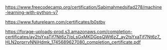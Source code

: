 https://www.freecodecamp.org/certification/Sabimahmedsifad278/machine-learning-with-python-v7



https://www.futurelearn.com/certificates/b0stbv



https://forage-uploads-prod.s3.amazonaws.com/completion-certificates/ay2tsYxaTif7Nt6z7/pLsGxMKDGpsQWt6zZ_ay2tsYxaTif7Nt6z7_HLN2prprrvNNiHdmk_1745689627080_completion_certificate.pdf
